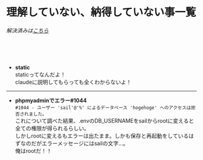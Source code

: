 # 理解していない、納得していない事一覧
###### 解決済みは[こちら](https://github.com/suzukidog/TIL/blob/main/UnderstoodConcepts.md)
<br>
<br>


- **static**
<br>staticってなんだよ！
<br>claudeに説明してもらっても全くわからないよ！
***


- **phpmyadminでエラー#1044**
<br>`#1044 - ユーザー 'sail'@'%' によるデータベース 'hogehoge' へのアクセスは拒否されました。`
<br>これについて調べた結果、.envのDB_USERNAMEをsailからrootに変えると全ての権限が得られるらしい。
<br>しかしrootに変えるもエラーは出たまま。しかも保存と再起動をしているはずなのだがエラーメッセージにはsailの文字…。
<br>俺はrootだ！！





<!-- 今の所ナイヨ！ -->
<!--
- **タイトル**
説明
<br>説明
-->
